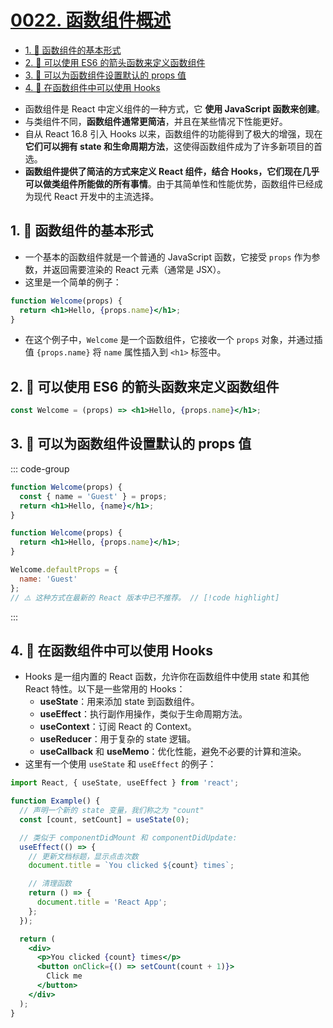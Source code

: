# [0022. 函数组件概述](https://github.com/Tdahuyou/react/tree/main/0022.%20%E5%87%BD%E6%95%B0%E7%BB%84%E4%BB%B6%E6%A6%82%E8%BF%B0)

<!-- region:toc -->
- [1. 📒 函数组件的基本形式](#1--函数组件的基本形式)
- [2. 📒 可以使用 ES6 的箭头函数来定义函数组件](#2--可以使用-es6-的箭头函数来定义函数组件)
- [3. 📒 可以为函数组件设置默认的 props 值](#3--可以为函数组件设置默认的-props-值)
- [4. 📒 在函数组件中可以使用 Hooks](#4--在函数组件中可以使用-hooks)
<!-- endregion:toc -->
- 函数组件是 React 中定义组件的一种方式，它 **使用 JavaScript 函数来创建**。
- 与类组件不同，**函数组件通常更简洁**，并且在某些情况下性能更好。
- 自从 React 16.8 引入 Hooks 以来，函数组件的功能得到了极大的增强，现在 **它们可以拥有 state 和生命周期方法**，这使得函数组件成为了许多新项目的首选。
- **函数组件提供了简洁的方式来定义 React 组件，结合 Hooks，它们现在几乎可以做类组件所能做的所有事情**。由于其简单性和性能优势，函数组件已经成为现代 React 开发中的主流选择。

## 1. 📒 函数组件的基本形式

- 一个基本的函数组件就是一个普通的 JavaScript 函数，它接受 `props` 作为参数，并返回需要渲染的 React 元素（通常是 JSX）。
- 这里是一个简单的例子：

```jsx
function Welcome(props) {
  return <h1>Hello, {props.name}</h1>;
}
```

- 在这个例子中，`Welcome` 是一个函数组件，它接收一个 `props` 对象，并通过插值 `{props.name}` 将 `name` 属性插入到 `<h1>` 标签中。

## 2. 📒 可以使用 ES6 的箭头函数来定义函数组件

```jsx
const Welcome = (props) => <h1>Hello, {props.name}</h1>;
```

## 3. 📒 可以为函数组件设置默认的 props 值

::: code-group

```jsx [使用参数默认值]
function Welcome(props) {
  const { name = 'Guest' } = props;
  return <h1>Hello, {name}</h1>;
}
```

```jsx [使用 defaultProps]
function Welcome(props) {
  return <h1>Hello, {props.name}</h1>;
}

Welcome.defaultProps = {
  name: 'Guest'
};
// ⚠️ 这种方式在最新的 React 版本中已不推荐。 // [!code highlight]
```

:::

## 4. 📒 在函数组件中可以使用 Hooks

- Hooks 是一组内置的 React 函数，允许你在函数组件中使用 state 和其他 React 特性。以下是一些常用的 Hooks：
  - **useState**：用来添加 state 到函数组件。
  - **useEffect**：执行副作用操作，类似于生命周期方法。
  - **useContext**：订阅 React 的 Context。
  - **useReducer**：用于复杂的 state 逻辑。
  - **useCallback** 和 **useMemo**：优化性能，避免不必要的计算和渲染。
- 这里有一个使用 `useState` 和 `useEffect` 的例子：

```jsx
import React, { useState, useEffect } from 'react';

function Example() {
  // 声明一个新的 state 变量，我们称之为 "count"
  const [count, setCount] = useState(0);

  // 类似于 componentDidMount 和 componentDidUpdate:
  useEffect(() => {
    // 更新文档标题，显示点击次数
    document.title = `You clicked ${count} times`;

    // 清理函数
    return () => {
      document.title = 'React App';
    };
  });

  return (
    <div>
      <p>You clicked {count} times</p>
      <button onClick={() => setCount(count + 1)}>
        Click me
      </button>
    </div>
  );
}
```



